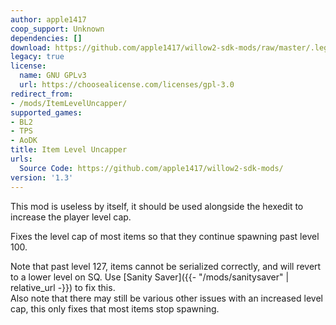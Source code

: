 ```yaml
---
author: apple1417
coop_support: Unknown
dependencies: []
download: https://github.com/apple1417/willow2-sdk-mods/raw/master/.legacy/ItemLevelUncapper.zip
legacy: true
license:
  name: GNU GPLv3
  url: https://choosealicense.com/licenses/gpl-3.0
redirect_from:
- /mods/ItemLevelUncapper/
supported_games:
- BL2
- TPS
- AoDK
title: Item Level Uncapper
urls:
  Source Code: https://github.com/apple1417/willow2-sdk-mods/
version: '1.3'
---
```

This mod is useless by itself, it should be used alongside the hexedit to increase the player level cap.

Fixes the level cap of most items so that they continue spawning past level 100.

Note that past level 127, items cannot be serialized correctly, and will revert to a lower level on SQ. Use [Sanity Saver]({{- "/mods/sanitysaver" | relative_url -}}) to fix this.    
Also note that there may still be various other issues with an increased level cap, this only fixes that most items stop spawning.